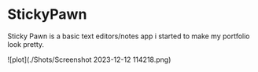 # StickyPawn
Sticky Pawn is a basic text editors/notes app i started to make my portfolio look pretty.

![plot](./Shots/Screenshot 2023-12-12 114218.png)


